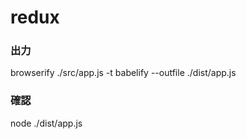 # redux
### 出力
browserify ./src/app.js -t babelify --outfile ./dist/app.js

### 確認
node ./dist/app.js
